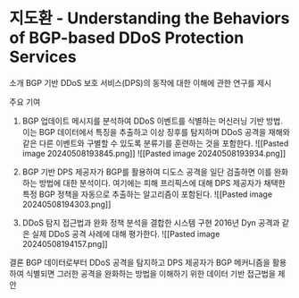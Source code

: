 # 지도환 - Understanding the Behaviors of BGP-based DDoS Protection Services
소개
BGP 기반 DDoS 보호 서비스(DPS)의 동작에 대한 이해에 관한 연구를 제시

주요 기여
1. BGP 업데이트 메시지를 분석하여 DDoS 이벤트를 식별하는 머신러닝 기반 방법. 이는 BGP 데이터에서 특징을 추출하고 이상 징후를 탐지하며 DDoS 공격을 재해와 같은 다른 이벤트와 구별할 수 있도록 분류기를 훈련하는 것을 포함한다.
	![[Pasted image 20240508193845.png]]
	![[Pasted image 20240508193934.png]]
  
2. BGP 기반 DPS 제공자가 BGP를 활용하여 디도스 공격을 일단 검출하면 이를 완화하는 방법에 대한 분석이다. 여기에는 피해 프리픽스에 대해 DPS 제공자가 채택한 특정 BGP 정책을 자동으로 추출하는 알고리즘이 포함된다.
	![[Pasted image 20240508194303.png]]
  
3. DDoS 탐지 접근법과 완화 정책 분석을 결합한 시스템 구현 2016년 Dyn 공격과 같은 실제 DDoS 공격 사례에 대해 평가한다.
	![[Pasted image 20240508194157.png]]

결론
BGP 데이터로부터 DDoS 공격을 탐지하고 DPS 제공자가 BGP 메커니즘을 활용하여 식별되면 그러한 공격을 완화하는 방법을 이해하기 위한 데이터 기반 접근법을 제안